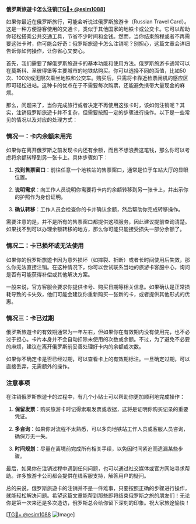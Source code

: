 **俄罗斯旅遊卡怎么注销[[TG💪+ @esim1088](https://t.me/s/esim1088)]**

如果你最近在俄罗斯旅行，可能会听说过俄罗斯旅游卡（Russian Travel Card）。这是一种方便游客使用的交通卡，类似于其他国家的地铁卡或公交卡。它可以帮助你轻松搭乘公共交通工具，节省不少时间和金钱。然而，当你结束旅程或者不再需要这张卡时，你可能会好奇：俄罗斯旅遊卡怎么注销呢？别担心，这篇文章会详细告诉你如何操作，让你省心又安心。

首先，我们需要了解俄罗斯旅遊卡的基本功能和使用方法。俄罗斯旅游卡通常可以在莫斯科、圣彼得堡等主要城市的地铁站购买。你可以选择不同的面值，比如50次、100次或无限次乘坐地铁和公交车。购买后，只需将卡靠近检票闸机的感应区即可轻松进站。这种卡的优点在于不需要每次购票，还能避免携带大量现金的麻烦。

那么，问题来了，当你完成旅行或者决定不再使用这张卡时，该如何注销呢？其实，注销俄罗斯旅遊卡并不复杂，但需要按照一定的步骤进行操作。以下是一些常见的情况以及对应的处理方式：

### 情况一：卡内余额未用完

如果你在离开俄罗斯之前发现卡内还有余额，而且不想浪费这笔钱，那么你可以考虑将余额转移到另一张卡上。具体步骤如下：

1. **找到售票窗口**：前往任意一个地铁站的售票窗口，通常是位于车站大厅的显眼位置。
   
2. **说明需求**：向工作人员说明你需要将卡内的余额转移到另一张卡上，并出示你的护照作为身份证明。

3. **确认转移**：工作人员会检查你的卡并确认余额，然后帮助你完成转移操作。

需要注意的是，并不是所有的售票窗口都提供这项服务，因此建议提前查询清楚。如果找不到可以办理余额转移的地方，那么你可能只能接受损失一部分余额了。

### 情况二：卡已损坏或无法使用

如果你的俄罗斯旅遊卡因为意外损坏（如摔裂、折断）或者长时间使用后失效，那么你无法直接注销。在这种情况下，你可以尝试联系当地的旅游卡客服中心，询问是否有可能获得补偿或其他解决方案。

一般来说，官方客服会要求你提供卡号、购买日期等相关信息。如果确认是正常损耗导致的卡失效，他们可能会建议你重新购买一张新的卡，或者提供其他形式的优惠。

### 情况三：卡已过期

俄罗斯旅遊卡的有效期通常为一年左右，但如果你在有效期内没有使用完，也不必过于担心。卡片本身并不会自动扣除未使用的次数或余额。不过，为了避免不必要的麻烦，建议在离开俄罗斯前妥善处理好卡内的余额或次数。

如果你不确定卡是否已经过期，可以查看卡上的有效期标注。一旦确定过期，可以直接丢弃，无需额外的操作。

### 注意事项

在注销俄罗斯旅遊卡的过程中，有几个小贴士可以帮助你更加顺利地完成操作：

1. **保留发票**：购买旅游卡时记得索取发票或收据，这将是证明你购买记录的重要凭证。

2. **多咨询**：如果你对流程不太熟悉，可以多向地铁站工作人员或客服人员咨询，确保万无一失。

3. **时间规划**：尽量在离境前完成所有相关手续，以免因时间紧迫而遗漏某些步骤。

最后，如果你在注销过程中遇到任何问题，也可以通过社交媒体或官方网站寻求帮助。许多旅游卡公司都会提供在线客服支持，解答用户的疑问。

总的来说，俄罗斯旅遊卡的注销并不是一件难事，只要按照正确的步骤进行操作，就能轻松解决问题。希望这篇文章能帮到那些即将结束俄罗斯之旅的朋友们！无论你是第一次来还是多次造访，俄罗斯总会给你留下深刻的印象。祝大家旅途愉快！

[[TG💪+ @esim1088](https://t.me/s/esim1088) ![Image](https://i.postimg.cc/4NQfJmqS/Snipaste-2025-05-13-00-14-12.png)]